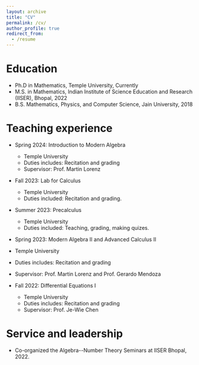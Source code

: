 ```yaml
---
layout: archive
title: "CV"
permalink: /cv/
author_profile: true
redirect_from:
  - /resume
---
```


Education
======
* Ph.D in Mathematics, Temple University, Currently
* M.S. in Mathematics, Indian Institute of Science Education and Research (IISER), Bhopal, 2022
* B.S. Mathematics, Physics, and Computer Science, Jain University, 2018

Teaching experience
======
* Spring 2024: Introduction to Modern Algebra
  * Temple University
  * Duties includes: Recitation and grading
  * Supervisor: Prof. Martin Lorenz

* Fall 2023: Lab for Calculus
  * Temple University
  * Duties included: Recitation and grading. 

* Summer 2023: Precalculus
  * Temple University
  * Duties included: Teaching, grading, making quizes.

 * Spring 2023: Modern Algebra II and Advanced Calculus II
  * Temple University
  * Duties includes: Recitation and grading
  * Supervisor: Prof. Martin Lorenz and Prof. Gerardo Mendoza
 
* Fall 2022: Differential Equations I
  * Temple University
  * Duties includes: Recitation and grading
  * Supervisor: Prof. Je-Wie Chen
 
Service and leadership
======
* Co-organized the Algebra--Number Theory Seminars at IISER Bhopal, 2022.
